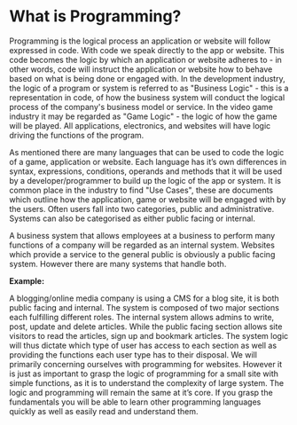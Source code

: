 # What is Programming?

Programming is the logical process an application or website will follow
expressed in code. With code we speak directly to the app or website. This code
becomes the logic by which an application or website adheres to - in other
words, code will instruct the application or website how to behave based on what
is being done or engaged with. In the development industry, the logic of a
program or system is referred to as "Business Logic" - this is a representation
in code, of how the business system will conduct the logical process of the
company's business model or service. In the video game industry it may be
regarded as "Game Logic" - the logic of how the game will be played. All
applications, electronics, and websites will have logic driving the functions of
the program.

As mentioned there are many languages that can be used to code the logic of a
game, application or website. Each language has it’s own differences in syntax,
expressions, conditions, operands and methods that it will be used by a
developer/programmer to build up the logic of the app or system. It is common
place in the industry to find "Use Cases", these are documents which outline how
the application, game or website will be engaged with by the users. Often users
fall into two categories, public and administrative. Systems can also be
categorised as either public facing or internal.

A business system that allows employees at a business to perform many functions
of a company will be regarded as an internal system. Websites which provide a
service to the general public is obviously a public facing system. However there
are many systems that handle both.

**Example:**

A blogging/online media company is using a CMS for a blog site, it is both
public facing and internal. The system is composed of two major sections each
fulfilling different roles. The internal system allows admins to write, post,
update and delete articles. While the public facing section allows site visitors
to read the articles, sign up and bookmark articles. The system logic will thus
dictate which type of user has access to each section as well as providing the
functions each user type has to their disposal. We will primarily concerning
ourselves with programming for websites. However it is just as important to
grasp the logic of programming for a small site with simple functions, as it is
to understand the complexity of large system. The logic and programming will
remain the same at it’s core. If you grasp the fundamentals you will be able to
learn other programming languages quickly as well as easily read and understand
them.
